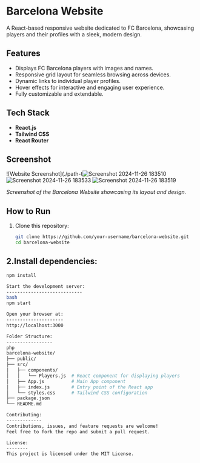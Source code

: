 # Barcelona Website  

A React-based responsive website dedicated to FC Barcelona, showcasing players and their profiles with a sleek, modern design.  

## Features  
- Displays FC Barcelona players with images and names.  
- Responsive grid layout for seamless browsing across devices.  
- Dynamic links to individual player profiles.  
- Hover effects for interactive and engaging user experience.  
- Fully customizable and extendable.  

## Tech Stack  
- **React.js**  
- **Tailwind CSS**  
- **React Router**  

## Screenshot  

![Website Screenshot](./path-t![Screenshot 2024-11-26 183510](https://github.com/user-attachments/assets/cb6e2f72-fa00-4b70-b8ca-7b98e597e98c)
![Screenshot 2024-11-26 183533](https://github.com/user-attachments/assets/ab7d98c3-5237-4eb9-9ec0-cb8146ffb747)
![Screenshot 2024-11-26 183519](https://github.com/user-attachments/assets/2c49920d-6e90-47cb-a1ce-08996686afff)

*Screenshot of the Barcelona Website showcasing its layout and design.*

## How to Run  
1. Clone this repository:  
   ```bash
   git clone https://github.com/your-username/barcelona-website.git
   cd barcelona-website
2.Install dependencies:
  ---------------------
  ```bash
  npm install
  
  Start the development server:
  ----------------------------
  bash
  npm start
  
  Open your browser at:
  ---------------------
  http://localhost:3000
  
  Folder Structure:
  -----------------
  php
  barcelona-website/
  ├── public/
  ├── src/
  │   ├── components/
  │   │   └── Players.js  # React component for displaying players
  │   ├── App.js          # Main App component
  │   ├── index.js        # Entry point of the React app
  │   └── styles.css      # Tailwind CSS configuration
  ├── package.json
  └── README.md
  
  Contributing:
  -------------
  Contributions, issues, and feature requests are welcome!
  Feel free to fork the repo and submit a pull request.
  
  License:
  --------
  This project is licensed under the MIT License.


